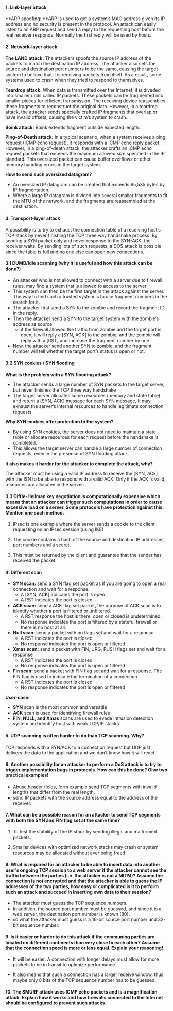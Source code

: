 #### 1. Link-layer attack

**ARP spoofing: **ARP is used to get a system’s MAC address given its IP address and no security is present in the protocol. An attack can easily listen to an ARP request and send a reply to the requesting host before the real receiver responds. Normally the first reply will be used by hosts. 



#### 2. Network-layer attack

**The LAND attack:** The attackers spoofs the source IP address of the packets to match the destination IP address. The attacker also sets the source and destination port numbers to be the same, causing the target system to believe that it is receiving packets from itself. As a result, some systems used to crash when they tried to respond to themselves.

**Teardrop attack:** When data is transmitted over the Internet, it is diveded into smaller units called IP packets. These packets can be fragmented into smaller pieces for efficient transmission. The receiving device reassembles these fragments to reconstruct the original data. However, in a teardrop attack, the attacker sends specially crafted IP fragments that overlap or have invalid offsets, causing the victim’s system to crash.

**Boink attack:** Boink extends fragment outside expected length.

**Ping-of-Death attack:** In a typical scenario, when a system receives a ping request (ICMP echo request), it responds with a ICMP echo reply packet. However, in a ping-of-death attack, the attacker crafts an ICMP echo request packets that exceeds the maximum allowed size specified in the IP standard. This oversized packet can cause buffer overflows or other memory handling errors in the target system.

**How to send such oversized datagram?**

- An oversized IP datagram can be created that exceeds 65,535 bytes by IP fragmentation.
- Where a large IP datagram is divided into several smaller fragments to fit the MTU of the network, and the fragments are reassembled at the destination.

#### 3. Transport-layer attack

A possibility is to try to exhaust the connection table of a receiving host’s TCP stack by never finishing the TCP three way handshake process. By sending a SYN packet only and never response to the SYN-ACK, the receiver waits. By sending lots of such requests, a DOS attack is possible since the table is full and no one else can open new connections.

#### 3.1 DUMB/Idle scanning (why it is useful and how this attack can be done?)

- An attacker who is not allowed to connect with a server due to firewall rules, may find a system that is allowed to access to the server.
- This system can then be the first target in the attack against the server. The way to find such a trusted system is to use fragment numbers in the search for it.
- The attacker first send a SYN to the zombie and record the fragment ID in the reply.
- Then the attacker send a SYN to the target system with the zombie’s address as source
  - if the firewall allowed the traffic from zombie and the target port is open, it will reply a [SYN, ACK] to the zombie, and the zombie will reply with a [RST] and increase the fragment number by one.
- Now, the attacker send another SYN to zombie, and the fragment number will tell whether the target port’s status is open or not.

#### 3.2 SYN cookies / SYN flooding

**What is the problem with a SYN flooding attack?**

- The attacker sends a large number of SYN packets to the target server, but never finishes the TCP three way handshake
- The target server allocates some resources (memory and state table) and return a [SYN, ACK] message for each SYN message, It may exhaust the server’s internal resources to handle legitimate connection requests

**Why SYN cookies offer protection to the system?**

- By using SYN cookies, the server does not need to maintain a state table or allocate resources for each request before the handshake is completed.
- This allows the target server can handle a large number of connection requests, even in the presence of SYN flooding attack.

**It also makes it harder for the attacker to complete the attack, why?**

The attacker must be using a valid IP address to receive the [SYN, ACk] with the ISN to be able to respond with a valid ACK. Only if the ACK is valid, resources are allocated in the server. 

#### 3.3 Diffie-Hellman key negotiation is computationally expensive which means that an attacker can trigger such computations in order to cause excessive load on a server. Some protocols have protection against this. Mention one such method.

1. IPsec is one example where the server sends a cookie to the client requesting on an IPsec session (using IKE)

2. The cookie contains a hash of the source and destination IP addresses, port numbers and a secret.
3. This must be returned by the client and guarantee that the sender has received the packet.





#### 4. Different scan

- **SYN scan:** send a SYN flag set packet as if you are going to open a real connection and wait for a response.
  - A [SYN, ACK] indicates the port is open
  - A RST indicates the port is closed
- **ACK scan:** send a ACK flag set packet, the purpose of ACK scan is to identify whether a port is filtered or unfiltered.
  - A RST response the host is there, open or closed is undetermined.
  - No response indicates the port is filtered by a stateful firewall or there is no host at all.
- **Null scan:** send a packet with no flags set and wait for a response
  - A RST indicates the port is closed
  - No response indicates the port is open or filtered
- **Xmas scan:** send a packet with FIN, URG, PUSH flags set and wait for a response
  - A RST indicates the port is closed
  - No response indicates the port is open or filtered
- **Fin scan:** send a packet with FIN flag set and wait for a response. The FIN flag is used to indicate the termination of a connection.
  - A RST indicates the port is closed
  - No response indicates the port is open or filtered

**User-case:**

- **SYN** scan is the most common and versatile 
- **ACK** scan is used for identifying firewall rules
- **FIN, NULL, and Xmas** scans are used to evade intrusion detection system and identify host with weak TCP/IP stacks



#### 5. UDP scanning is often harder to do than TCP scanning. Why?

TCP responds with a SYN/ACK to a connection request but UDP just delivers the data to the application and we don’t know how it will react.



#### 6.  Another possibility for an attacker to perform a DoS attack is to try to trigger implementation bugs in protocols. How can this be done? Give two practical examples!

- Abuse header fields, form example send TCP segments with invalid lengths that differ from the real length.
- send IP packets with the source address equal to the address of the receiver.



#### 7. What can be a possible reason for an attacker to send TCP segments with both the SYN and FIN flag set at the same time?

1. To test the stability of the IP stack by sending illegal and malformed packets.

2. Smaller devices with optimized network stacks may crash or system resources may be allocated without ever being freed.



#### 8. What is required for an attacker to be able to insert data into another user’s ongoing TCP session to a web server if the attacker cannot see the traffic between the parties (i.e. the attacker is not a MITM)? Assume the connection is not encrypted and that the attacker is able to guess the IP addresses of the two parties, how easy or complicated is it to perform such an attack and succeed in inserting own data to their session?

- The attacker must guess the TCP sequence numbers.
- In addition, the source port number must be guessed, and since it is a web server, the destination port number is known (80).
- so what the attacker must guess is a 16-bit source port number and 32-bit sequence number.



#### 9. Is it easier or harder to do this attack if the communing parties are located on different continents than very close to each other? Assume that the connection speed is more or less equal. Explain your reasoning!

- It will be easier. A connection with longer delays must allow for more packets to be in transit to optimize performance. 

- It also means that such a connection has a larger receive window, thus maybe only 8 bits of the TCP sequence number has to be guessed.



#### 10. The SMURF attack uses ICMP echo packets and is a magnification attack. Explain how it works and how firewalls connected to the Internet should be configured to prevent such attacks.

































